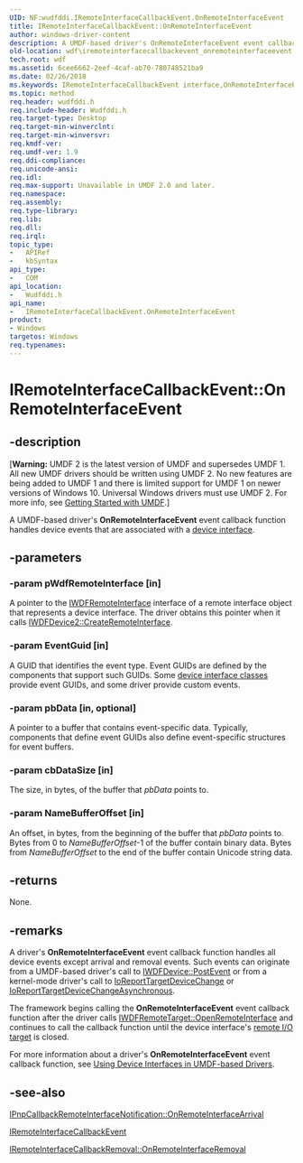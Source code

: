 ```yaml
---
UID: NF:wudfddi.IRemoteInterfaceCallbackEvent.OnRemoteInterfaceEvent
title: IRemoteInterfaceCallbackEvent::OnRemoteInterfaceEvent
author: windows-driver-content
description: A UMDF-based driver's OnRemoteInterfaceEvent event callback function handles device events that are associated with a device interface.
old-location: wdf\iremoteinterfacecallbackevent_onremoteinterfaceevent.htm
tech.root: wdf
ms.assetid: 6cee6662-2eef-4caf-ab70-780748521ba9
ms.date: 02/26/2018
ms.keywords: IRemoteInterfaceCallbackEvent interface,OnRemoteInterfaceEvent method, IRemoteInterfaceCallbackEvent.OnRemoteInterfaceEvent, IRemoteInterfaceCallbackEvent::OnRemoteInterfaceEvent, OnRemoteInterfaceEvent, OnRemoteInterfaceEvent method, OnRemoteInterfaceEvent method,IRemoteInterfaceCallbackEvent interface, UMDFIoTargetObjectRef_4adfa540-b8f4-416f-b8c2-f0aec6e87619.xml, umdf.iremoteinterfacecallbackevent_onremoteinterfaceevent, wdf.iremoteinterfacecallbackevent_onremoteinterfaceevent, wudfddi/IRemoteInterfaceCallbackEvent::OnRemoteInterfaceEvent
ms.topic: method
req.header: wudfddi.h
req.include-header: Wudfddi.h
req.target-type: Desktop
req.target-min-winverclnt: 
req.target-min-winversvr: 
req.kmdf-ver: 
req.umdf-ver: 1.9
req.ddi-compliance: 
req.unicode-ansi: 
req.idl: 
req.max-support: Unavailable in UMDF 2.0 and later.
req.namespace: 
req.assembly: 
req.type-library: 
req.lib: 
req.dll: 
req.irql: 
topic_type:
-	APIRef
-	kbSyntax
api_type:
-	COM
api_location:
-	Wudfddi.h
api_name:
-	IRemoteInterfaceCallbackEvent.OnRemoteInterfaceEvent
product:
- Windows
targetos: Windows
req.typenames: 
---
```


# IRemoteInterfaceCallbackEvent::OnRemoteInterfaceEvent


## -description


<p class="CCE_Message">[<b>Warning:</b> UMDF 2 is the latest version of UMDF and supersedes UMDF 1.  All new UMDF drivers should be written using UMDF 2.  No new features are being added to UMDF 1 and there is limited support for UMDF 1 on newer versions of Windows 10.  Universal Windows drivers must use UMDF 2.  For more info, see <a href="https://docs.microsoft.com/windows-hardware/drivers/wdf/getting-started-with-umdf-version-2">Getting Started with UMDF</a>.]

A UMDF-based driver's <b>OnRemoteInterfaceEvent</b> event callback function handles device events that are associated with a <a href="https://docs.microsoft.com/windows-hardware/drivers/wdf/using-device-interfaces-in-umdf-drivers">device interface</a>.


## -parameters




### -param pWdfRemoteInterface [in]

A pointer to the <a href="https://msdn.microsoft.com/10d4cd20-c797-455c-b16d-00982be5c1b7">IWDFRemoteInterface</a> interface of a remote interface object that represents a device interface. The driver obtains this pointer when it calls <a href="https://msdn.microsoft.com/library/windows/hardware/ff556925">IWDFDevice2::CreateRemoteInterface</a>.


### -param EventGuid [in]

A GUID that identifies the event type. Event GUIDs are defined by the components that support such GUIDs. Some <a href="https://msdn.microsoft.com/C989D2D3-E8DE-4D64-86EE-3D3B3906390D">device interface classes</a> provide event GUIDs, and some driver provide custom events.


### -param pbData [in, optional]

A pointer to a buffer that contains event-specific data. Typically, components that define event GUIDs also define event-specific structures for event buffers.


### -param cbDataSize [in]

The size, in bytes, of the buffer that <i>pbData</i> points to.


### -param NameBufferOffset [in]

An offset, in bytes, from the beginning of the buffer that <i>pbData</i> points to. Bytes from 0 to <i>NameBufferOffset</i>-1 of the buffer contain binary data. Bytes from <i>NameBufferOffset</i> to the end of the buffer contain Unicode string data. 


## -returns



None.




## -remarks



A driver's <b>OnRemoteInterfaceEvent</b> event callback function handles all device events except arrival and removal events. Such events can originate from a UMDF-based driver's call to <a href="https://msdn.microsoft.com/library/windows/hardware/ff558835">IWDFDevice::PostEvent</a> or from a kernel-mode driver's call to <a href="https://msdn.microsoft.com/library/windows/hardware/ff549625">IoReportTargetDeviceChange</a> or <a href="https://msdn.microsoft.com/library/windows/hardware/ff549634">IoReportTargetDeviceChangeAsynchronous</a>.

The framework begins calling the <b>OnRemoteInterfaceEvent</b> event callback function after the driver calls <a href="https://msdn.microsoft.com/library/windows/hardware/ff560276">IWDFRemoteTarget::OpenRemoteInterface</a> and continues to call the callback function until the device interface's <a href="https://docs.microsoft.com/windows-hardware/drivers/wdf/general-i-o-targets-in-umdf">remote I/O target</a> is closed.

For more information about a driver's <b>OnRemoteInterfaceEvent</b> event callback function, see <a href="https://docs.microsoft.com/windows-hardware/drivers/wdf/using-device-interfaces-in-umdf-drivers">Using Device Interfaces in UMDF-based Drivers</a>.




## -see-also




<a href="https://msdn.microsoft.com/library/windows/hardware/ff556775">IPnpCallbackRemoteInterfaceNotification::OnRemoteInterfaceArrival</a>



<a href="https://msdn.microsoft.com/library/windows/hardware/ff556887">IRemoteInterfaceCallbackEvent</a>



<a href="https://msdn.microsoft.com/library/windows/hardware/ff556893">IRemoteInterfaceCallbackRemoval::OnRemoteInterfaceRemoval</a>
 

 

